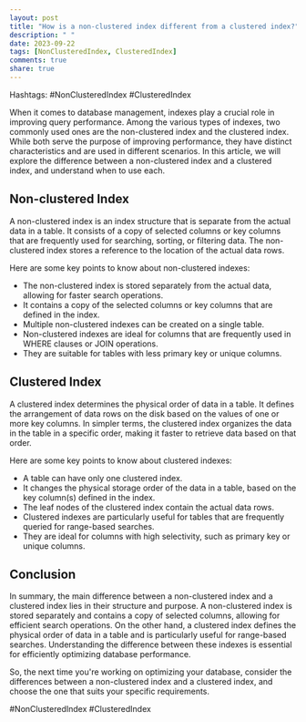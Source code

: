 ```yaml
---
layout: post
title: "How is a non-clustered index different from a clustered index?"
description: " "
date: 2023-09-22
tags: [NonClusteredIndex, ClusteredIndex]
comments: true
share: true
---
```


Hashtags: #NonClusteredIndex #ClusteredIndex

When it comes to database management, indexes play a crucial role in improving query performance. Among the various types of indexes, two commonly used ones are the non-clustered index and the clustered index. While both serve the purpose of improving performance, they have distinct characteristics and are used in different scenarios. In this article, we will explore the difference between a non-clustered index and a clustered index, and understand when to use each.

## Non-clustered Index

A non-clustered index is an index structure that is separate from the actual data in a table. It consists of a copy of selected columns or key columns that are frequently used for searching, sorting, or filtering data. The non-clustered index stores a reference to the location of the actual data rows.

Here are some key points to know about non-clustered indexes:
- The non-clustered index is stored separately from the actual data, allowing for faster search operations.
- It contains a copy of the selected columns or key columns that are defined in the index.
- Multiple non-clustered indexes can be created on a single table.
- Non-clustered indexes are ideal for columns that are frequently used in WHERE clauses or JOIN operations.
- They are suitable for tables with less primary key or unique columns.

## Clustered Index

A clustered index determines the physical order of data in a table. It defines the arrangement of data rows on the disk based on the values of one or more key columns. In simpler terms, the clustered index organizes the data in the table in a specific order, making it faster to retrieve data based on that order.

Here are some key points to know about clustered indexes:
- A table can have only one clustered index.
- It changes the physical storage order of the data in a table, based on the key column(s) defined in the index.
- The leaf nodes of the clustered index contain the actual data rows.
- Clustered indexes are particularly useful for tables that are frequently queried for range-based searches.
- They are ideal for columns with high selectivity, such as primary key or unique columns.

## Conclusion

In summary, the main difference between a non-clustered index and a clustered index lies in their structure and purpose. A non-clustered index is stored separately and contains a copy of selected columns, allowing for efficient search operations. On the other hand, a clustered index defines the physical order of data in a table and is particularly useful for range-based searches. Understanding the difference between these indexes is essential for efficiently optimizing database performance.

So, the next time you're working on optimizing your database, consider the differences between a non-clustered index and a clustered index, and choose the one that suits your specific requirements.

#NonClusteredIndex #ClusteredIndex